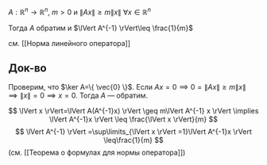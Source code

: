 $A:\mathbb{R}^{n}\to \mathbb{R}^{n},\ m>0$ и $\lVert Ax \rVert\geq m\lVert x \rVert\ \forall x \in \mathbb{R}^{n}$

Тогда $A$ обратим и $\lVert A^{-1} \rVert\leq \frac{1}{m}$

см. [[Норма линейного оператора]]
## Док-во

Проверим, что $\ker A=\{ \vec{0} \}$. Если $Ax=0 \implies 0=\lVert Ax \rVert\geq m\lVert x \rVert$ $\implies \lVert x \rVert=0 \implies x=0$. Тогда $A$ — обратим.

$$
\lVert x \rVert=\lVert A(A^{-1}x) \rVert \geq m\lVert A^{-1} x \rVert \implies \lVert A^{-1}x \rVert \leq \frac{\lVert x \rVert}{m} 
$$
$$
\lVert A^{-1} \rVert =\sup\limits_{\lVert x \rVert =1}\lVert A^{-1}x \rVert \leq\frac{1}{m}
$$
(см. [[Теорема о формулах для нормы оператора]])